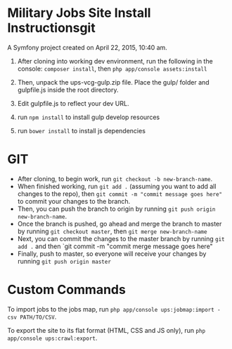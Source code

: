 Military Jobs Site Install Instructionsgit 
==========================================

A Symfony project created on April 22, 2015, 10:40 am.

1. After cloning into working dev environment, run the following in the console:
`composer install`, then `php app/console assets:install`

2. Then, unpack the ups-vcg-gulp.zip file. Place the gulp/ folder and gulpfile.js inside the root directory.

3. Edit gulpfile.js to reflect your dev URL.

4. run `npm install` to install gulp develop resources

5. run `bower install` to install js dependencies

GIT
========
* After cloning, to begin work, run `git checkout -b new-branch-name`. 
* When finished working, run `git add .` (assuming you want to add all changes to the repo), then `git commit -m "commit message goes here"` to commit your changes to the branch.
* Then, you can push the branch to origin by running `git push origin new-branch-name`.
* Once the branch is pushed, go ahead and merge the branch to master by running `git checkout master`, then `git merge new-branch-name`
* Next, you can commit the changes to the master branch by running `git add .` and then `git commit -m "commit merge message goes here"
* Finally, push to master, so everyone will receive your changes by running `git push origin master`

Custom Commands
===============
To import jobs to the jobs map, run `php app/console ups:jobmap:import -csv PATH/TO/CSV`.

To export the site to its flat format (HTML, CSS and JS only), run `php app/console ups:crawl:export`.
